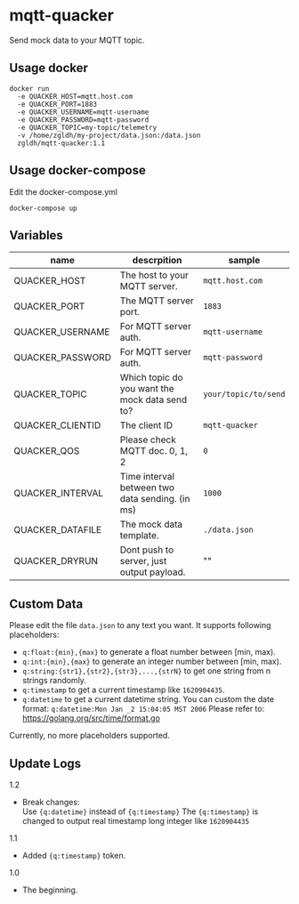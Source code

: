 # mqtt-quacker

Send mock data to your MQTT topic.

## Usage docker
```
docker run 
  -e QUACKER_HOST=mqtt.host.com 
  -e QUACKER_PORT=1883 
  -e QUACKER_USERNAME=mqtt-username 
  -e QUACKER_PASSWORD=mqtt-password 
  -e QUACKER_TOPIC=my-topic/telemetry 
  -v /home/zgldh/my-project/data.json:/data.json 
  zgldh/mqtt-quacker:1.1
```

## Usage docker-compose

Edit the docker-compose.yml  
```
docker-compose up 
```


## Variables

name| descrpition | sample
----|-------------|---------
QUACKER_HOST| The host to your MQTT server. | `mqtt.host.com`
QUACKER_PORT| The MQTT server port. |`1883`
QUACKER_USERNAME| For MQTT server auth. |`mqtt-username`
QUACKER_PASSWORD| For MQTT server auth. |`mqtt-password`
QUACKER_TOPIC| Which topic do you want the mock data send to? |`your/topic/to/send`
QUACKER_CLIENTID| The client ID |`mqtt-quacker`
QUACKER_QOS| Please check MQTT doc. 0, 1, 2 |`0`
QUACKER_INTERVAL| Time interval between two data sending. (in ms) |`1000`
QUACKER_DATAFILE| The mock data template. |`./data.json`
QUACKER_DRYRUN| Dont push to server, just output payload. |""

## Custom Data
Please edit the file `data.json` to any text you want. It supports following placeholders:
- `q:float:{min},{max}` to generate a float number between [min, max).
- `q:int:{min},{max}` to generate an integer number between [min, max).
- `q:string:{str1},{str2},{str3},...,{strN}` to get one string from n strings randomly.
- `q:timestamp` to get a current timestamp like `1620904435`.
- `q:datetime` to get a current datetime string. You can custom the date format: `q:datetime:Mon Jan _2 15:04:05 MST 2006` Please refer to: https://golang.org/src/time/format.go

Currently, no more placeholders supported.

## Update Logs
1.2
- Break changes:  
    Use `{q:datetime}` instead of `{q:timestamp}` 
    The `{q:timestamp}` is changed to output real timestamp long integer like `1620904435`
    
1.1
- Added `{q:timestamp}` token.

1.0
- The beginning.